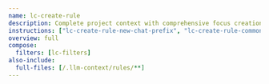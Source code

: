 ```yaml
---
name: lc-create-rule
description: Complete project context with comprehensive focus creation instructions for efficient rule creation
instructions: ["lc-create-rule-new-chat-prefix", "lc-create-rule-common"]
overview: full
compose:
  filters: [lc-filters]
also-include:
  full-files: [/.llm-context/rules/**]
---
```


